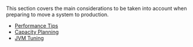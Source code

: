 This section covers the main considerations to be taken into account when preparing to move a system to production. 

- [Performance Tips](doc:performance-tips)
- [Capacity Planning](doc:capacity-planning)
- [JVM Tuning](doc:jvm-and-system-tuning)